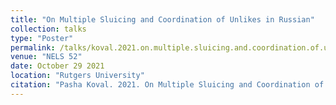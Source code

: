 ```yaml
---
title: "On Multiple Sluicing and Coordination of Unlikes in Russian"
collection: talks
type: "Poster"
permalink: /talks/koval.2021.on.multiple.sluicing.and.coordination.of.unlikes.in.russian
venue: "NELS 52"
date: October 29 2021
location: "Rutgers University"
citation: "Pasha Koval. 2021. On Multiple Sluicing and Coordination of Unlikes in Russian (Poster). NELS 52. Rutgers University. October 29."
---
```

